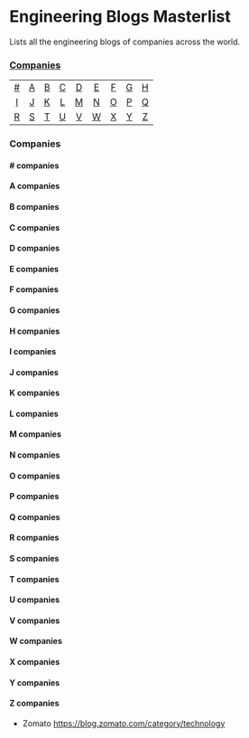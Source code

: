 # Engineering Blogs Masterlist
Lists all the engineering blogs of companies across the world.

### [Companies](#companies-1)
|     |     |     |     |     |     |     |     |     |
|:-:  |:-:  |:-:  |:-:  |:-:  |:-:  |:-:  |:-:  |:-:  |
| [#](#-companies) 	| [A](#a-companies) 	| [B](#b-companies) 	| [C](#c-companies) 	| [D](#d-companies) 	| [E](#e-companies) 	| [F](#f-companies) 	| [G](#g-companies) 	| [H](#h-companies) 	|
| [I](#i-companies) 	| [J](#j-companies) 	| [K](#k-companies) 	| [L](#l-companies) 	| [M](#m-companies) 	| [N](#n-companies) 	| [O](#o-companies) 	| [P](#p-companies) 	| [Q](#q-companies) 	|
| [R](#r-companies) 	| [S](#s-companies) 	| [T](#t-companies) 	| [U](#u-companies) 	| [V](#v-companies) 	| [W](#w-companies) 	| [X](#x-companies) 	| [Y](#y-companies) 	| [Z](#z-companies)  	|

### Companies

#### \# companies

#### A companies

#### B companies

#### C companies

#### D companies

#### E companies

#### F companies

#### G companies

#### H companies

#### I companies

#### J companies

#### K companies

#### L companies

#### M companies

#### N companies

#### O companies

#### P companies

#### Q companies

#### R companies

#### S companies

#### T companies

#### U companies

#### V companies

#### W companies

#### X companies

#### Y companies

#### Z companies
* Zomato https://blog.zomato.com/category/technology
